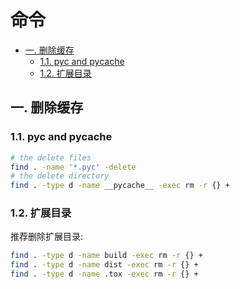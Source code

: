 # 命令

- [一. 删除缓存](#一-删除缓存)
  - [1.1. pyc and pycache](#11-pyc-and-pycache)
  - [1.2. 扩展目录](#12-扩展目录)

## 一. 删除缓存

### 1.1. pyc and pycache

```bash
# the delete files
find . -name '*.pyc' -delete
# the delete directory
find . -type d -name __pycache__ -exec rm -r {} +
```

### 1.2. 扩展目录

推荐删除扩展目录:

```bash
find . -type d -name build -exec rm -r {} +
find . -type d -name dist -exec rm -r {} +
find . -type d -name .tox -exec rm -r {} +
```
